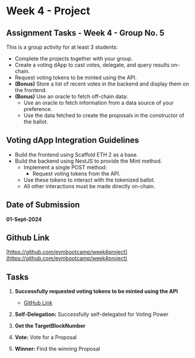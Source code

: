 # Week 4 - Project

## Assignment Tasks - Week 4 - Group No. 5

This is a group activity for at least 3 students:

- Complete the projects together with your group.
- Create a voting dApp to cast votes, delegate, and query results on-chain.
- Request voting tokens to be minted using the API.
- **(Bonus)** Store a list of recent votes in the backend and display them on the frontend.
- **(Bonus)** Use an oracle to fetch off-chain data:
  - Use an oracle to fetch information from a data source of your preference.
  - Use the data fetched to create the proposals in the constructor of the ballot.

## Voting dApp Integration Guidelines

- Build the frontend using Scaffold ETH 2 as a base.
- Build the backend using NestJS to provide the Mint method.
  - Implement a single POST method:
    - Request voting tokens from the API.
  - Use these tokens to interact with the tokenized ballot.
  - All other interactions must be made directly on-chain.

## Date of Submission

**01-Sept-2024**

## Github Link

[https://github.com/evmbootcamp/week4project](https://github.com/evmbootcamp/week4project)

## Tasks

1. **Successfully requested voting tokens to be minted using the API**
   - [GitHub Link](https://github.com/evmbootcamp/week4project)
   
2. **Self-Delegation:** Successfully self-delegated for Voting Power

3. **Get the TargetBlockNumber**

4. **Vote:** Vote for a Proposal

5. **Winner:** Find the winning Proposal
